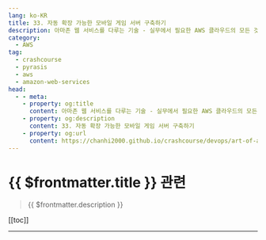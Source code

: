 ```yaml
---
lang: ko-KR
title: 33. 자동 확장 가능한 모바일 게임 서버 구축하기
description: 아마존 웹 서비스를 다루는 기술 - 실무에서 필요한 AWS 클라우드의 모든 것! > 33. 자동 확장 가능한 모바일 게임 서버 구축하기
category:
  - AWS
tag: 
  - crashcourse
  - pyrasis
  - aws 
  - amazon-web-services
head:
  - - meta:
    - property: og:title
      content: 아마존 웹 서비스를 다루는 기술 - 실무에서 필요한 AWS 클라우드의 모든 것! > 33. 자동 확장 가능한 모바일 게임 서버 구축하기
    - property: og:description
      content: 33. 자동 확장 가능한 모바일 게임 서버 구축하기
    - property: og:url
      content: https://chanhi2000.github.io/crashcourse/devops/art-of-aws/33.html
---
```


# {{ $frontmatter.title }} 관련

> {{ $frontmatter.description }}

[[toc]]

---

<TagLinks />